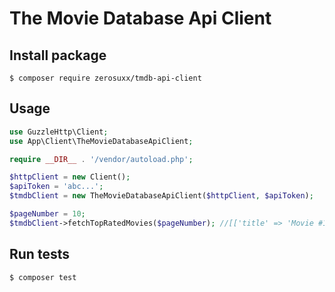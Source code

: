 # The Movie Database Api Client

## Install package
```shell
$ composer require zerosuxx/tmdb-api-client
```

## Usage

```php
use GuzzleHttp\Client;
use App\Client\TheMovieDatabaseApiClient;

require __DIR__ . '/vendor/autoload.php';

$httpClient = new Client();
$apiToken = 'abc...';
$tmdbClient = new TheMovieDatabaseApiClient($httpClient, $apiToken);

$pageNumber = 10;
$tmdbClient->fetchTopRatedMovies($pageNumber); //[['title' => 'Movie #1', ...], ['title' => 'Movie #2', ...]]
```

## Run tests
```shell
$ composer test
```
